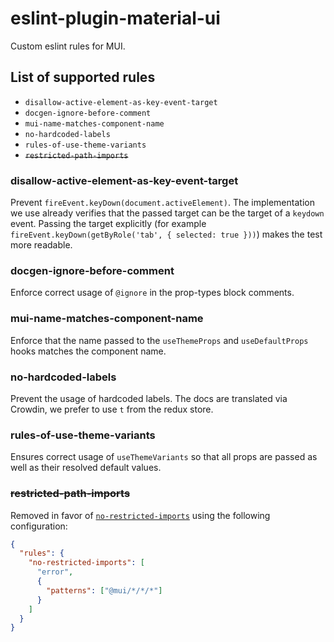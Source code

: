 # eslint-plugin-material-ui

Custom eslint rules for MUI.

## List of supported rules

- `disallow-active-element-as-key-event-target`
- `docgen-ignore-before-comment`
- `mui-name-matches-component-name`
- `no-hardcoded-labels`
- `rules-of-use-theme-variants`
- ~~`restricted-path-imports`~~

### disallow-active-element-as-key-event-target

Prevent `fireEvent.keyDown(document.activeElement)`. The implementation
we use already verifies that the passed target can be the target of a
`keydown` event. Passing the target explicitly (for example `fireEvent.keyDown(getByRole('tab', { selected: true }))`) makes the test more readable.

### docgen-ignore-before-comment

Enforce correct usage of `@ignore` in the prop-types block comments.

### mui-name-matches-component-name

Enforce that the name passed to the `useThemeProps` and `useDefaultProps` hooks matches the component name.

### no-hardcoded-labels

Prevent the usage of hardcoded labels.
The docs are translated via Crowdin, we prefer to use `t` from the redux store.

### rules-of-use-theme-variants

Ensures correct usage of `useThemeVariants` so that all props are passed as well
as their resolved default values.

### ~~restricted-path-imports~~

Removed in favor of [`no-restricted-imports`](https://eslint.org/docs/latest/rules/no-restricted-imports) using the following configuration:

```json
{
  "rules": {
    "no-restricted-imports": [
      "error",
      {
        "patterns": ["@mui/*/*/*"]
      }
    ]
  }
}
```
